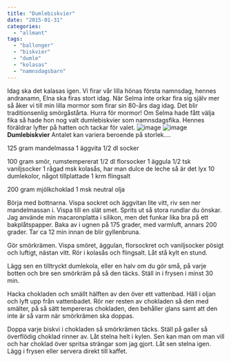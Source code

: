 ```yaml
---
title: "Dumlebiskvier"
date: "2015-01-31"
categories: 
  - "allmant"
tags: 
  - "ballonger"
  - "biskvier"
  - "dumle"
  - "kolasas"
  - "namnsdagsbarn"
---
```


Idag ska det kalasas igen. Vi firar vår lilla hönas första namnsdag, hennes andranamn, Elna ska firas stort idag. När Selma inte orkar fira sig själv mer så åker vi till min lilla mormor som firar sin 80-års dag idag. Det blir traditionsenlig smörgåstårta. Hurra för mormor! Om Selma hade fått välja fika så hade hon nog valt dumlebiskvier som namnsdagsfika. Hennes föräldrar lyfter på hatten och tackar för valet. 
![image](/static/img/image7.jpg)
![image](/static/img/image6-e1422703400920-768x1024.jpg)
**Dumlebiskvier** Antalet kan variera beroende på storlek....

125 gram mandelmassa 1 äggvita 1/2 dl socker

100 gram smör, rumstempererat 1/2 dl florsocker 1 äggula 1/2 tsk vaniljsocker 1 rågad msk kolasås, har man dulce de leche så är det lyx 10 dumlekolor, något tillplattade 1 krm flingsalt

200 gram mjölkchoklad 1 msk neutral olja

Börja med bottnarna. Vispa sockret och äggvitan lite vitt, riv sen ner mandelmassan i. Vispa till en slät smet. Sprits ut så stora rundlar du önskar. Jag använde min macaronplatta i silikon, men det funkar lika bra på ett bakplåtspapper. Baka av i ugnen på 175 grader, med varmluft, annars 200 grader. Tar ca 12 min innan de blir gyllenbruna.

Gör smörkrämen. Vispa smöret, äggulan, florsockret och vaniljsocker pösigt och luftigt, nästan vitt. Rör i kolasås och flingsalt. Låt stå kylt en stund.

Lägg sen en tilltryckt dumlekola, eller en halv om du gör små, på varje botten och bre sen smörkräm på så den täcks. Ställ in i frysen i minst 30 min.

Hacka chokladen och smällt hälften av den över ett vattenbad. Häll i oljan och lyft upp från vattenbadet. Rör ner resten av chokladen så den med smälter, på så sätt tempereras chokladen, den behåller glans samt att den inte är så varm när smörkrämen ska doppas.

Doppa varje biskvi i chokladen så smörkrämen täcks. Ställ på galler så överflödig choklad rinner av. Låt stelna helt i kylen. Sen kan man om man vill och har choklad över spritsa strängar som jag gjort. Låt sen stelna igen. Lägg i frysen eller servera direkt till kaffet.
